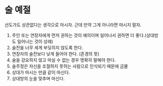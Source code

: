# 술 예절

선도가도 상관없다는 생각으로 마시자. 근데 만약 그게 아니라면 마시지 말자.

1. 주인 또는 연장자에게 먼저 권하는 것이 예의이며 일어나서 권하면 더 좋다.\(상대방도 일어나는 것이 상례\)
2. 술잔을 너무 세게 부딪히지 않도록 한다.
3. 연장자의 술잔보다 낮게 들어야 한다. \(존경의 뜻\)
4. 술을 강요하지 않고 마실 수 없는 경우 명확히 말해야 한다.
5. 술주정은 자신을 조절하지 못하는 사람으로 인식되기 때문에 금물
6. 상대가 마시는 만큼 같이 마신다.
7. 상대방의 눈을 맞추며 마신다.

